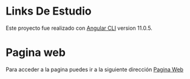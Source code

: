# Links De Estudio

Este proyecto fue realizado con [Angular CLI](https://github.com/angular/angular-cli) version 11.0.5.

# Pagina web

Para acceder a la pagina puedes ir a la siguiente dirección [Pagina Web](https://contenidoderepaso.web.app/)
